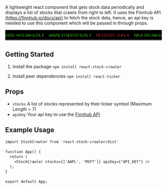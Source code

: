 A lightweight react component that gets stock data periodically and displays a list of stocks that crawls from right to left.
It uses the Finnhub API [(https://finnhub.io/docs/api)](https://finnhub.io/docs/api) to fetch the stock data, hence, an api key is needed to use this component which will be passed in through props.

<img src = "https://github.com/steffy-lo/react-stock-crawler/blob/master/stock.gif?raw=true" alt="Gif not loading"/>

## Getting Started

1. Install the package
   `npm install react-stock-crawler`

2. Install peer dependencies
   `npm install react-ticker`

## Props

- `stocks` A list of stocks represented by their ticker symbol (Maximum Length = 7)
- `apiKey` Your api key to use the [Finnhub API](https://finnhub.io/docs/api)

## Example Usage

```
import StockCrawler from 'react-stock-crawler/dist'

function App() {
  return (
    <StockCrawler stocks={['AAPL', 'MSFT']} apiKey={"API_KEY"} />
  );
}

export default App;

```
